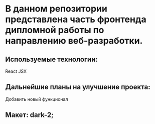 # В данном репозитории представлена часть фронтенда дипломной работы по направлению веб-разработки.

## Используемые технологии:
React
JSX


## Дальнейшие планы на улучшение проекта:
Добавить новый функционал


## Макет: dark-2;